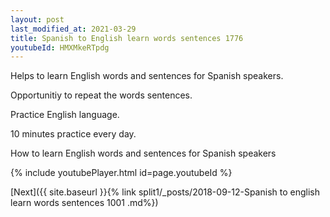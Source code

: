 ```yaml
---
layout: post
last_modified_at: 2021-03-29
title: Spanish to English learn words sentences 1776 
youtubeId: HMXMkeRTpdg
---
```

 
 
Helps to learn English words and sentences for Spanish speakers.

Opportunitiy to repeat the words sentences. 

Practice English language. 
 
10 minutes practice every day. 
 
How to learn English words and sentences for Spanish speakers 
 
{% include youtubePlayer.html id=page.youtubeId %}
 
 
[Next]({{ site.baseurl }}{% link  split1/_posts/2018-09-12-Spanish to english learn words sentences 1001 .md%})
 
